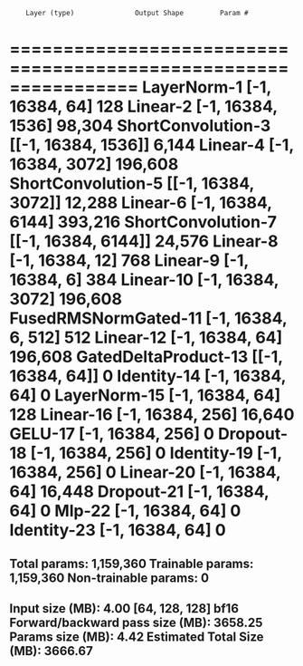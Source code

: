         Layer (type)               Output Shape         Param #
================================================================
         LayerNorm-1            [-1, 16384, 64]             128
            Linear-2          [-1, 16384, 1536]          98,304
  ShortConvolution-3        [[-1, 16384, 1536]]           6,144
            Linear-4          [-1, 16384, 3072]         196,608
  ShortConvolution-5        [[-1, 16384, 3072]]          12,288
            Linear-6          [-1, 16384, 6144]         393,216
  ShortConvolution-7        [[-1, 16384, 6144]]          24,576
            Linear-8            [-1, 16384, 12]             768
            Linear-9             [-1, 16384, 6]             384
           Linear-10          [-1, 16384, 3072]         196,608
FusedRMSNormGated-11        [-1, 16384, 6, 512]             512
           Linear-12            [-1, 16384, 64]         196,608
GatedDeltaProduct-13          [[-1, 16384, 64]]               0
         Identity-14            [-1, 16384, 64]               0
        LayerNorm-15            [-1, 16384, 64]             128
           Linear-16           [-1, 16384, 256]          16,640
             GELU-17           [-1, 16384, 256]               0
          Dropout-18           [-1, 16384, 256]               0
         Identity-19           [-1, 16384, 256]               0
           Linear-20            [-1, 16384, 64]          16,448
          Dropout-21            [-1, 16384, 64]               0
              Mlp-22            [-1, 16384, 64]               0
         Identity-23            [-1, 16384, 64]               0
================================================================
Total params: 1,159,360
Trainable params: 1,159,360
Non-trainable params: 0
----------------------------------------------------------------
Input size (MB): 4.00 [64, 128, 128] bf16
Forward/backward pass size (MB): 3658.25
Params size (MB): 4.42
Estimated Total Size (MB): 3666.67
----------------------------------------------------------------